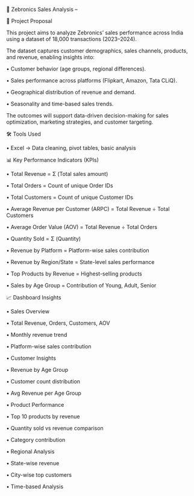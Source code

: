 📄 Zebronics Sales Analysis –


📌 Project Proposal

This project aims to analyze Zebronics’ sales performance across India using a dataset of 18,000 transactions (2023–2024).

The dataset captures customer demographics, sales channels, products, and revenue, enabling insights into:

•	Customer behavior (age groups, regional differences).

•	Sales performance across platforms (Flipkart, Amazon, Tata CLiQ).

•	Geographical distribution of revenue and demand.

•	Seasonality and time-based sales trends.

The outcomes will support data-driven decision-making for sales optimization, marketing strategies, and customer targeting.



🛠 Tools Used

•	Excel → Data cleaning, pivot tables, basic analysis



📊 Key Performance Indicators (KPIs)


•	Total Revenue = Σ (Total sales amount)

•	Total Orders = Count of unique Order IDs

•	Total Customers = Count of unique Customer IDs

•	Average Revenue per Customer (ARPC) = Total Revenue ÷ Total Customers

•	Average Order Value (AOV) = Total Revenue ÷ Total Orders

•	Quantity Sold = Σ (Quantity)

•	Revenue by Platform = Platform-wise sales contribution

•	Revenue by Region/State = State-level sales performance

•	Top Products by Revenue = Highest-selling products

•	Sales by Age Group = Contribution of Young, Adult, Senior




📈 Dashboard Insights

•	Sales Overview 

•	Total Revenue, Orders, Customers, AOV

•	Monthly revenue trend 

•	Platform-wise sales contribution 

•	Customer Insights

•	Revenue by Age Group 


•	Customer count distribution 

•	Avg Revenue per Age Group 

•	Product Performance

•	Top 10 products by revenue 

•	Quantity sold vs revenue comparison

•	Category contribution

•	Regional Analysis

•	State-wise revenue 

•	City-wise top customers 

•	Time-based Analysis

